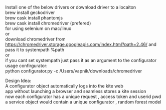 Install one of the below drivers or download driver to a locaiton  
brew install geckodriver  
brew cask install phantomjs  
brew cask install chromedriver  (prefered)  
for using selenium on mac/linux  
or  
download chromedriver from https://chromedriver.storage.googleapis.com/index.html?path=2.46/
and pass it to systempath %path  
or  
if you cant set systempath just pass it as an argument to the configurator  
usage confirgurator:  
python configurator.py -c /Users/vapnik/downloads/chromedriver

Design Idea:  
A configurator object automatically logs into the kite web  
app without launching a browser and seamless stores a kite session  
now each configurator has a unique request , access token and userid pwd  
a service object would contain a unique configurator , random forest model  
 